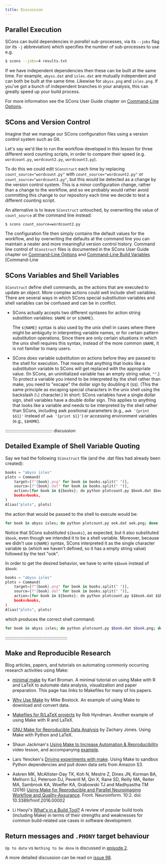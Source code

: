 ```yaml
---
title: Discussion
---
```


## Parallel Execution

SCons can build dependencies in *parallel* sub-processes, via its `--jobs`
flag (or its `-j` abbreviation) which specifies the number of sub-processes to
use e.g.

```bash
$ scons --jobs=4 results.txt
```

If we have independent dependencies then these can be built at the
same time. For example, `abyss.dat` and `isles.dat` are mutually
independent and can both be built at the same time. Likewise for
`abyss.png` and `isles.png`. If you've got a bunch of independent
branches in your analysis, this can greatly speed up your build
process.

For more information see the SCons User Guide chapter on [Command-Line
Options](https://scons.org/doc/production/HTML/scons-user.html#sect-command-line-options).

## SCons and Version Control

Imagine that we manage our SCons configuration files using a version control system such as Git.

Let's say we'd like to run the workflow developed in this lesson
for three different word counting scripts, in order to compare their
speed (e.g. `wordcount.py`, `wordcount2.py`, `wordcount3.py`).

To do this we could edit `SConstruct` each time by replacing
`count_source="wordcount.py"` with `count_source="wordcount2.py"` or
`count_source="wordcount3.py"`,
but this would be detected as a change by the version control system.
This is a minor configuration change, rather than a change to the
workflow, and so we probably would rather avoid committing this change
to our repository each time we decide to test a different counting script.

An alternative is to leave `SConstruct` untouched, by overwriting the value
of `count_source` at the command line instead:

```
$ scons count_source=wordcount2.py
```

The configuration file then simply contains the default values for the workflow, and by overwriting
the defaults at the command line you can maintain a neater and more meaningful version control
history. Command line control of `SConstruct` files is documented in the SCons User Guide chapter on
[Command-Line
Options](https://scons.org/doc/production/HTML/scons-user.html#sect-command-line-options) and
[Command-Line Build
Variables](https://scons.org/doc/production/HTML/scons-user.html#sect-command-line-variables)
[Command-Line

## SCons Variables and Shell Variables

`SConstruct` define shell commands, as the actions that are executed to update an object. More
complex actions could well include shell variables. There are several ways in which SCons special
substitution variables and shell variables can be confused and can be in conflict.

- SCons actually accepts two different syntaxes for action string substition variables: `$NAME` or or
  `${NAME}`.

  The `${NAME}` syntax is also used by the unix shell in cases where
  there might be ambiguity in interpreting variable names, or for
  certain pattern substitution operations.  Since there are only
  certain situations in which the unix shell requires this syntax,
  instead of the more common `$NAME`, it is not familiar to many users.

- SCons does variable substitution on actions before they are passed to
  the shell for execution. That means that anything that looks like a
  substitution variable to SCons will get replaced with the appropriate value. (In
  SCons, an uninitialized variable has an empty string value, `""`.) To protect a
  variable you intend to be interpreted by the shell rather than make,
  you need to "escape" the dollar sign by doubling it (`$$`). (This the
  same principle as escaping special characters in the unix shell
  using the backslash (`\`) character.) In
  short: SCons variables have a single dollar sign, shell variables
  have a double dollar sign. This applies to anything that looks like
  a variable and needs to be interpreted by the shell rather than
  SCons, including awk positional parameters (e.g., `awk '{print $$1}'`
  instead of `awk '{print $1}'`) or accessing environment variables
  (e.g., `$$HOME`).

::::::::::::::::::::::::::::::::::::::  discussion

## Detailed Example of Shell Variable Quoting

Say we had the following `SConstruct` file (and the .dat files had already
been created):

```python
books = "abyss isles"
plots = Command(
    target=[f"{book}.png" for book in books.split(" ")],
    source=[f"{book}.dat" for book in books.split(" ")],
    action=[for book in ${books}; do python plotcount.py $book.dat $book.png; done"],
    books=books,
)
Alias("plots", plots)
```

the action that would be passed to the shell to execute would be:

```bash
for book in abyss isles; do python plotcount.py ook.dat ook.png; done
```

Notice that SCons substituted `${books}`, as expected, but it also
substituted `$book`, even though we intended it to be a shell variable.
Moreover, because we didn't use `${NAME}` syntax, SCons
interpreted it as the single character variable `$b` (which we haven't
defined, so it has a empty string value) followed by the text "ook".

In order to get the desired behavior, we have to write `$$book` instead
of `$book`:

```python
books = "abyss isles"
plots = Command(
    target=[f"{book}.png" for book in books.split(" ")],
    source=[f"{book}.dat" for book in books.split(" ")],
    action=[for book in ${books}; do python plotcount.py $$book.dat $$book.png; done"],
    books=books,
)
Alias("plots", plots)
```

which produces the correct shell command:

```bash
for book in abyss isles; do python plotcount.py $book.dat $book.png; done
```

::::::::::::::::::::::::::::::::::::::::::::::::::

## Make and Reproducible Research

Blog articles, papers, and tutorials on automating commonly
occurring research activities using Make:

- [minimal make][minimal-make] by Karl Broman. A minimal tutorial on
  using Make with R and LaTeX to automate data analysis, visualization
  and paper preparation. This page has links to Makefiles for many of
  his papers.

- [Why Use Make][why-use-make] by Mike Bostock. An example of using
  Make to download and convert data.

- [Makefiles for R/LaTeX projects][makefiles-for-r-latex] by Rob
  Hyndman. Another example of using Make with R and LaTeX.

- [GNU Make for Reproducible Data Analysis][make-reproducible-research]
  by Zachary Jones. Using Make with Python and LaTeX.

- Shaun Jackman's [Using Make to Increase Automation \&
  Reproducibility][increase-automation] video lesson, and accompanying
  [example][increase-automation-example].

- Lars Yencken's [Driving experiments with
  make][driving-experiments]. Using Make to sandbox Python
  dependencies and pull down data sets from Amazon S3.

- Askren MK, McAllister-Day TK, Koh N, Mestre Z, Dines JN, Korman BA,
  Melhorn SJ, Peterson DJ, Peverill M, Qin X, Rane SD, Reilly MA,
  Reiter MA, Sambrook KA, Woelfer KA, Grabowski TJ and Madhyastha TM
  (2016) [Using Make for Reproducible and Parallel Neuroimaging
  Workflow and
  Quality-Assurance][make-neuroscience]. Front. Neuroinform. 10:2. doi:
  10\.3389/fninf.2016.00002

- Li Haoyi's [What's in a Build Tool?][whats-a-build-tool] A review of
  popular build tools (including Make) in terms of their strengths and
  weaknesses for common build-related use cases in software
  development.

## Return messages and `.PHONY` target behaviour

`Up to date` vs `Nothing to be done` is discussed in
[episode 2](../episodes/02-makefiles.md).

A more detailed discussion can be read on
[issue 98](https://github.com/swcarpentry/scons-novice/issues/98#issuecomment-307361751).

[gnu-make-parallel]: https://www.gnu.org/software/make/manual/html_node/Parallel.html
[makefile-variable]: https://stackoverflow.com/questions/448910/makefile-variable-assignment
[gnu-make-variables]: https://www.gnu.org/software/make/manual/html_node/Flavors.html#Flavors
[minimal-make]: https://kbroman.org/minimal_make/
[why-use-make]: https://bost.ocks.org/mike/make/
[makefiles-for-r-latex]: https://robjhyndman.com/hyndsight/makefiles/
[make-reproducible-research]: https://zmjones.com/make/
[increase-automation]: https://www.youtube.com/watch?v=_F5f0qi-aEc
[increase-automation-example]: https://github.com/sjackman/makefile-example
[driving-experiments]: https://lifesum.github.io/posts/2016/01/14/make-experiments/
[make-neuroscience]: https://journal.frontiersin.org/article/10.3389/fninf.2016.00002/full
[whats-a-build-tool]: https://www.lihaoyi.com/post/WhatsinaBuildTool.html



